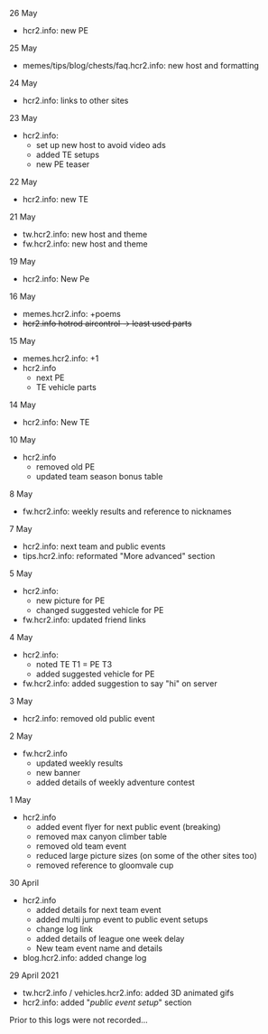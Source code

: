 

26 May  
- hcr2.info: new PE

25 May  
- memes/tips/blog/chests/faq.hcr2.info: new host and formatting

24 May
- hcr2.info: links to other sites

23 May
- hcr2.info: 
	- set up new host to avoid video ads 
	- added TE setups 
	- new PE teaser

22 May
- hcr2.info: new TE

21 May
- tw.hcr2.info: new host and theme
- fw.hcr2.info: new host and theme

19 May
- hcr2.info: New Pe

16 May
- memes.hcr2.info: +poems
- ~~hcr2.info hotrod aircontrol -> least used parts~~

15 May
- memes.hcr2.info: +1
- hcr2.info
	- next PE
	- TE vehicle parts

14 May
- hcr2.info: New TE

10 May
- hcr2.info
	- removed old PE
	- updated team season bonus table

8 May
- fw.hcr2.info: weekly results and reference to nicknames

7 May
- hcr2.info: next team and public events
- tips.hcr2.info: reformated "More advanced" section

5 May
- hcr2.info: 
	- new picture for PE
	- changed suggested vehicle for PE
- fw.hcr2.info: updated friend links

4 May 
- hcr2.info: 
 	- noted TE T1 = PE T3
	- added suggested vehicle for PE
- fw.hcr2.info: added suggestion to say "hi" on server

3 May 
- hcr2.info: removed old public event

2 May 
- fw.hcr2.info
	- updated weekly results
	- new banner
	- added details of weekly adventure contest

1 May 
- hcr2.info
	- added event flyer for next public event (breaking)
	- removed max canyon climber table
	- removed old team event
	- reduced large picture sizes (on some of the other sites too)
	- removed reference to gloomvale cup

30 April 
- hcr2.info
	- added details for next team event
 	- added multi jump event to public event setups
	- change log link
	- added details of league one week delay
	- New team event name and details
- blog.hcr2.info: added change log

29 April 2021
- tw.hcr2.info / vehicles.hcr2.info: added 3D animated gifs
- hcr2.info: added "*public event setup*" section

<a name="bottom"> </a>
Prior to this logs were not recorded...


